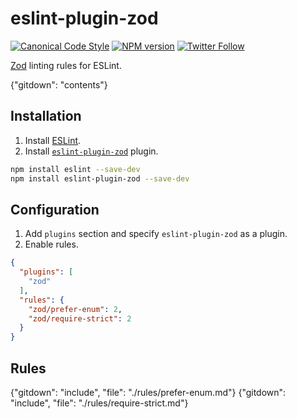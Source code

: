 # eslint-plugin-zod

[![Canonical Code Style](https://img.shields.io/badge/code%20style-canonical-blue.svg?style=flat-square)](https://github.com/gajus/canonical)
[![NPM version](http://img.shields.io/npm/v/eslint-plugin-zod.svg?style=flat-square)](https://www.npmjs.org/package/eslint-plugin-zod)
[![Twitter Follow](https://img.shields.io/twitter/follow/kuizinas.svg?style=social&label=Follow)](https://twitter.com/kuizinas)

[Zod](https://github.com/colinhacks/zod) linting rules for ESLint.

{"gitdown": "contents"}

## Installation

1. Install [ESLint](https://www.github.com/eslint/eslint).
1. Install [`eslint-plugin-zod`](https://github.com/gajus/eslint-plugin-zod) plugin.

<!-- -->

```sh
npm install eslint --save-dev
npm install eslint-plugin-zod --save-dev
```

## Configuration

1. Add `plugins` section and specify `eslint-plugin-zod` as a plugin.
1. Enable rules.

<!-- -->

```json
{
  "plugins": [
    "zod"
  ],
  "rules": {
    "zod/prefer-enum": 2,
    "zod/require-strict": 2
  }
}

```

## Rules

<!-- Rules are sorted alphabetically. -->

{"gitdown": "include", "file": "./rules/prefer-enum.md"}
{"gitdown": "include", "file": "./rules/require-strict.md"}
